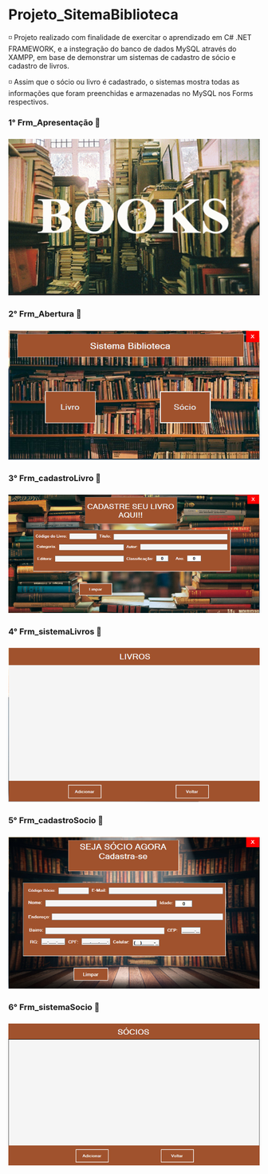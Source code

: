# Projeto_SitemaBiblioteca

◽ Projeto realizado com finalidade de exercitar o aprendizado em C# .NET FRAMEWORK, e
 a instegração do banco de dados MySQL através do XAMPP, em base de demonstrar um sistemas de cadastro de sócio e cadastro de livros.

◽ Assim que o sócio ou livro é cadastrado, o sistemas mostra todas as informações que foram preenchidas e armazenadas no MySQL nos Forms respectivos. 

<h3>1° Frm_Apresentação 📸<h3>

<img src="Imagens/Frm_apresentação.png" alt="imagem apresentação">

<h3>2° Frm_Abertura 📸<h3>

<img src="Imagens/Frm_abertura.png" alt="imagem abertura">

<h3>3° Frm_cadastroLivro 📸<h3>

<img src="Imagens/Frm_cadastroLivros.png" alt="imagem abertura">

<h3>4° Frm_sistemaLivros 📸<h3>

<img src="Imagens/Frm_sistmaLivros.png" alt="imagem abertura">

<h3>5° Frm_cadastroSocio 📸<h3>

<img src="Imagens/Frm_cadastroSocio.png" alt="imagem abertura">

<h3>6° Frm_sistemaSocio 📸<h3>

<img src="Imagens/Frm_sistemaSocio.png" alt="imagem abertura">
